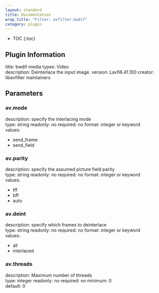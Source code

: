 ```yaml
---
layout: standard
title: Documentation
wrap_title: "Filter: avfilter.bwdif"
category: plugin
---
```

* TOC
{:toc}

## Plugin Information

title: bwdif
media types:
Video  
description: Deinterlace the input image.
version: Lavfi6.41.100
creator: libavfilter maintainers

## Parameters

### av.mode

description:
specify the interlacing mode  
type: string
readonly: no
required: no
format: integer or keyword  
values:
* send_frame
* send_field

### av.parity

description:
specify the assumed picture field parity  
type: string
readonly: no
required: no
format: integer or keyword  
values:
* tff
* bff
* auto

### av.deint

description:
specify which frames to deinterlace  
type: string
readonly: no
required: no
format: integer or keyword  
values:
* all
* interlaced

### av.threads

description:
Maximum number of threads  
type: integer
readonly: no
required: no
minimum: 0  
default: 0  


